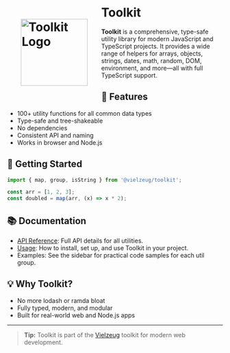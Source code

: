 # <img src='/logo-utils.svg' alt='Toolkit Logo' width='156' style="float: left; padding: 1rem; margin: 1rem; background-color: var(--vp-home-hero-image-background-image);"/> Toolkit

**Toolkit** is a comprehensive, type-safe utility library for modern JavaScript and TypeScript projects. It provides a wide range of helpers for arrays, objects, strings, dates, math, random, DOM, environment, and more—all with full TypeScript support.

## 🚀 Features

- 100+ utility functions for all common data types
- Type-safe and tree-shakeable
- No dependencies
- Consistent API and naming
- Works in browser and Node.js

## 🏁 Getting Started

```ts
import { map, group, isString } from '@vielzeug/toolkit';

const arr = [1, 2, 3];
const doubled = map(arr, (x) => x * 2);
```

## 📚 Documentation

- [API Reference](./api.md): Full API details for all utilities.
- [Usage](./usage.md): How to install, set up, and use Toolkit in your project.
- Examples: See the sidebar for practical code samples for each util group.

## 💡 Why Toolkit?

- No more lodash or ramda bloat
- Fully typed, modern, and modular
- Built for real-world web and Node.js apps

---

> **Tip:** Toolkit is part of the [Vielzeug](https://github.com/helmuthdu/vielzeug) toolkit for modern web development.
